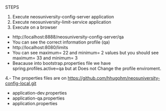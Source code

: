 STEPS

1. Execute neosuniversity-config-server   application 
2. Execute neosuniversity-limit-service   application 
3. Execute on a browser
* http://localhost:8888/neosuniversity-config-server/qa
* You can see the correct information profile (qa)
* http://localhost:8080/limits
* You can see maximum= 22 and minimum= 2 values but you should see maximum= 33 and minimum= 3
* Beacause into bootstrap.properties file we have spring.profiles.active=qa but at Does not Change the profile enviroment.


4.- The properties files are on https://github.com/hhugohm/neosuniversity-config-local.git
* application-dev.properties
* application-qa.properties
* application.properties

